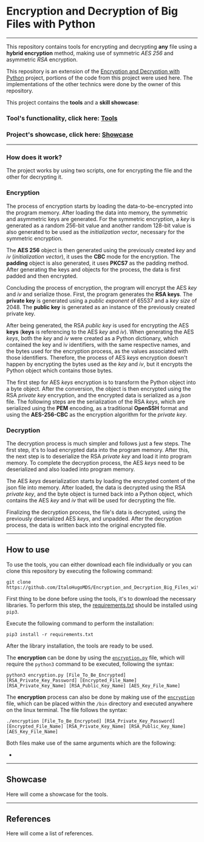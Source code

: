 # Encryption and Decryption of Big Files with Python  

---

This repository contains tools for encrypting and decrypting **any** file using a **hybrid encryption** method, making
use of symmetric *AES 256* and asymmetric *RSA* encryption.  

This repository is an extension of the [Encryption and Decryption with Python][link1] project, portions of the code
from this project were used here. The implementations of the other technics were done by the owner of this repository.  

This project contains the **tools** and a **skill showcase**:

### Tool's functionality, click here: [Tools][tools]  

### Project's showcase, click here: [Showcase][showcase]  

---

### How does it work?  

The project works by using two scripts, one for encrypting the file and the other for decrypting it.  

### Encryption  

The process of encryption starts by loading the data-to-be-encrypted into the program memory. After loading the data
into memory, the symmetric and asymmetric keys are generated. For the symmetric encryption, a *key* is generated as a
random 256-bit value and another random 128-bit value is also generated to be used as the *initialization vector*,
necessary for the symmetric encryption.  

The **AES 256** object is then generated using the previously created *key* and *iv* (*initialization vector*), it uses
the **CBC** mode for the encryption. The **padding** object is also generated, it uses **PKCS7** as the padding method. 
After generating the keys and objects for the process, the data is first padded and then encrypted.  

Concluding the process of encryption, the program will encrypt the AES *key* and *iv* and serialize those. First, the
program generates the **RSA keys**. The **private key** is generated using a *public exponent* of 65537 and a *key size*
of 2048. The **public key** is generated as an instance of the previously created private key.  

After being generated, the RSA *public key* is used for encrypting the AES **keys** (**keys** is referencing to the AES
*key* and *iv*). When generating the AES *keys*, both the *key* and *iv* were created as a Python dictionary, which
contained the key and iv identifiers, with the same respective names, and the bytes used for the encryption process, as
the values associated with those identifiers. Therefore, the process of AES *keys* encryption doesn't happen by
encrypting the bytes used as the *key* and *iv*, but it encrypts the Python object which contains those bytes.  

The first step for AES *keys* encryption is to transform the Python object into a byte object. After the conversion, the
object is then encrypted using the RSA *private key* encryption, and the encrypted data is serialized as a *json* file.
The following steps are the serialization of the RSA *keys*, which are serialized using the **PEM** encoding, as a
traditional **OpenSSH** format and using the **AES-256-CBC** as the encryption algorithm for the *private key*.  

### Decryption  

The decryption process is much simpler and follows just a few steps. The first step, it's to load encrypted data into
the program memory. After this, the next step is to deserialize the RSA *private key* and load it into program memory.
To complete the decryption process, the AES *keys* need to be deserialized and also loaded into program memory.  

The AES *keys* deserialization starts by loading the encrypted content of the json file into memory. After loaded, the
data is decrypted using the RSA *private key*, and the byte object is turned back into a Python object, which contains
the AES *key* and *iv* that will be used for decrypting the file.  

Finalizing the decryption process, the file's data is decrypted, using the previously deserialized AES *keys*, and
unpadded. After the decryption process, the data is written back into the original encrypted file.  

---

## How to use  

To use the tools, you can either download each file individually or you can clone this repository by executing the
following command:  

```
git clone https://github.com/ItaloHugoMDS/Encryption_and_Decryption_Big_Files_with_Python.git
```

First thing to be done before using the tools, it's to download the necessary libraries. To perform this step, the
[requirements.txt][file1] should be installed using `pip3`.  

Execute the following command to perform the installation:

```
pip3 install -r requirements.txt
```

After the library installation, the tools are ready to be used.  

The **encryption** can be done by using the [`encryption.py`][file2] file, which will require the `python3` command to
be executed, following the syntax:  

```
python3 encryption.py [File_To_Be_Encrypted] [RSA_Private_Key_Password] [Encrypted_File_Name] [RSA_Private_Key_Name] [RSA_Public_Key_Name] [AES_Key_File_Name]
```

The **encryption** process can also be done by making use of the [`encryption`][file3] file, which can be placed within
the `/bin` directory and executed anywhere on the linux terminal. The file follows the syntax:  

```
./encryption [File_To_Be_Encrypted] [RSA_Private_Key_Password] [Encrypted_File_Name] [RSA_Private_Key_Name] [RSA_Public_Key_Name] [AES_Key_File_Name]
```

Both files make use of the same arguments which are the following:  

- 

---

## Showcase  

Here will come a showcase for the tools.  

---

## References  

Here will come a list of references.  

[link1]: https://github.com/ItaloHugoMDS/Encryption_and_Decryption_with_Python
[tools]: https://github.com/ItaloHugoMDS/Encryption_and_Decryption_Big_Files_with_Python?tab=readme-ov-file#how-to-use
[showcase]: https://github.com/ItaloHugoMDS/Encryption_and_Decryption_Big_Files_with_Python?tab=readme-ov-file#showcase
[file1]: https://github.com/ItaloHugoMDS/Encryption_and_Decryption_Big_Files_with_Python/blob/main/requirements.txt
[file2]: https://github.com/ItaloHugoMDS/Encryption_and_Decryption_Big_Files_with_Python/blob/main/encryption.py
[file3]: https://github.com/ItaloHugoMDS/Encryption_and_Decryption_Big_Files_with_Python/blob/main/encryption
